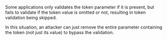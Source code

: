 Some applications only validates the token parameter if it is present, but fails to validate if the token value is omitted or not, resulting in token validation being skipped.

In this situation, an attacker can just remove the entire parameter containing the token (not just its value) to bypass the validation.